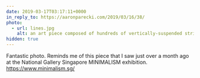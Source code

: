 ```yaml
---
date: 2019-03-17T03:17:11+0000
in_reply_to: https://aaronparecki.com/2019/03/16/38/
photo:
  - url: lines.jpg
    alt: an art piece composed of hundreds of vertically-suspended strings
hidden: true
---
```


Fantastic photo. Reminds me of this piece that I saw just over a month ago at the National Gallery Singapore MINIMALISM exhibition. <a href="https://www.minimalism.sg" rel="external">https://www.minimalism.sg/</a>
